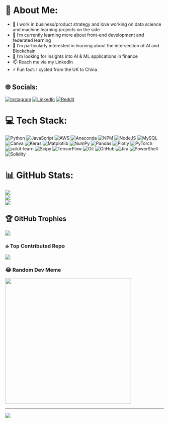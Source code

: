 # 💫 About Me:
- 🔭 I work in business/product strategy and love working on data science and machine learning projects on the side
- 🌱 I’m currently learning more about front-end development and federated learning
- 👯 I’m particularly interested in learning about the intersection of AI and Blockchain
- 🤔 I’m looking for insights into AI & ML applications in finance
- 📫 Reach me via my LinkedIn
- ⚡ Fun fact: I cycled from the UK to China

## 🌐 Socials:
[![Instagram](https://img.shields.io/badge/Instagram-%23E4405F.svg?logo=Instagram&logoColor=white)](https://instagram.com/suni_adventures) [![LinkedIn](https://img.shields.io/badge/LinkedIn-%230077B5.svg?logo=linkedin&logoColor=white)](https://linkedin.com/in/sunilkandola) [![Reddit](https://img.shields.io/badge/Reddit-%23FF4500.svg?logo=Reddit&logoColor=white)](https://reddit.com/user/suni639) 

# 💻 Tech Stack:
![Python](https://img.shields.io/badge/python-3670A0?style=plastic&logo=python&logoColor=ffdd54) ![JavaScript](https://img.shields.io/badge/javascript-%23323330.svg?style=plastic&logo=javascript&logoColor=%23F7DF1E) ![AWS](https://img.shields.io/badge/AWS-%23FF9900.svg?style=plastic&logo=amazon-aws&logoColor=white) ![Anaconda](https://img.shields.io/badge/Anaconda-%2344A833.svg?style=plastic&logo=anaconda&logoColor=white) ![NPM](https://img.shields.io/badge/NPM-%23CB3837.svg?style=plastic&logo=npm&logoColor=white) ![NodeJS](https://img.shields.io/badge/node.js-6DA55F?style=plastic&logo=node.js&logoColor=white) ![MySQL](https://img.shields.io/badge/mysql-4479A1.svg?style=plastic&logo=mysql&logoColor=white) ![Canva](https://img.shields.io/badge/Canva-%2300C4CC.svg?style=plastic&logo=Canva&logoColor=white) ![Keras](https://img.shields.io/badge/Keras-%23D00000.svg?style=plastic&logo=Keras&logoColor=white) ![Matplotlib](https://img.shields.io/badge/Matplotlib-%23ffffff.svg?style=plastic&logo=Matplotlib&logoColor=black) ![NumPy](https://img.shields.io/badge/numpy-%23013243.svg?style=plastic&logo=numpy&logoColor=white) ![Pandas](https://img.shields.io/badge/pandas-%23150458.svg?style=plastic&logo=pandas&logoColor=white) ![Plotly](https://img.shields.io/badge/Plotly-%233F4F75.svg?style=plastic&logo=plotly&logoColor=white) ![PyTorch](https://img.shields.io/badge/PyTorch-%23EE4C2C.svg?style=plastic&logo=PyTorch&logoColor=white) ![scikit-learn](https://img.shields.io/badge/scikit--learn-%23F7931E.svg?style=plastic&logo=scikit-learn&logoColor=white) ![Scipy](https://img.shields.io/badge/SciPy-%230C55A5.svg?style=plastic&logo=scipy&logoColor=%white) ![TensorFlow](https://img.shields.io/badge/TensorFlow-%23FF6F00.svg?style=plastic&logo=TensorFlow&logoColor=white) ![Git](https://img.shields.io/badge/git-%23F05033.svg?style=plastic&logo=git&logoColor=white) ![GitHub](https://img.shields.io/badge/github-%23121011.svg?style=plastic&logo=github&logoColor=white) ![Jira](https://img.shields.io/badge/jira-%230A0FFF.svg?style=plastic&logo=jira&logoColor=white) ![PowerShell](https://img.shields.io/badge/PowerShell-%235391FE.svg?style=plastic&logo=powershell&logoColor=white) ![Solidity](https://img.shields.io/badge/Solidity-%23363636.svg?style=plastic&logo=solidity&logoColor=white)
# 📊 GitHub Stats:
![](https://github-readme-stats.vercel.app/api?username=suni639&theme=dark&hide_border=false&include_all_commits=false&count_private=false)<br/>
![](https://github-readme-streak-stats.herokuapp.com/?user=suni639&theme=dark&hide_border=false)<br/>
![](https://github-readme-stats.vercel.app/api/top-langs/?username=suni639&theme=dark&hide_border=false&include_all_commits=false&count_private=false&layout=compact)

## 🏆 GitHub Trophies
![](https://github-profile-trophy.vercel.app/?username=suni639&theme=alduin&no-frame=false&no-bg=false&margin-w=4)

### 🔝 Top Contributed Repo
![](https://github-contributor-stats.vercel.app/api?username=suni639&limit=5&theme=dark&combine_all_yearly_contributions=true)

### 😂 Random Dev Meme
<img src='https://memer-new.vercel.app/' style="height: 400px;"/>

---
[![](https://visitcount.itsvg.in/api?id=suni639&icon=5&color=0)](https://visitcount.itsvg.in)

<!-- Proudly created with GPRM ( https://gprm.itsvg.in ) -->
